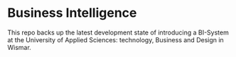# Business Intelligence
This repo backs up the latest development state of introducing a BI-System at the University of Applied Sciences: technology, Business and Design in Wismar. 

